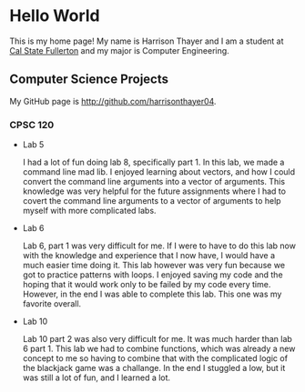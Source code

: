 # Hello World

This is my home page! My name is Harrison Thayer and I am a student at [Cal State Fullerton](http://www.fullerton.edu/) and my major is Computer Engineering.

## Computer Science Projects

My GitHub page is http://github.com/harrisonthayer04.
 
### CPSC 120

* Lab 5

    I had a lot of fun doing lab 8, specifically part 1. In this lab, we
    made a command line mad lib. I enjoyed learning about vectors, and 
    how I could convert the command line arguments into a vector of 
    arguments. This knowledge was very helpful for the future assignments
    where I had to covert the command line arguments to a vector of 
    arguments to help myself with more complicated labs.

* Lab 6

    Lab 6, part 1 was very difficult for me. If I were to have to do this
    lab now with the knowledge and experience that I now have, I would
    have a much easier time doing it. This lab however was very fun
    because we got to practice patterns with loops. I enjoyed
    saving my code and the hoping that it would work only to be failed
    by my code every time. However, in the end I was able to complete
    this lab. This one was my favorite overall.

* Lab 10

    Lab 10 part 2 was also very difficult for me. It was much harder
    than lab 6 part 1. This lab we had to combine functions, which
    was already a new concept to me so having to combine that with 
    the complicated logic of the blackjack game was a challange. 
    In the end I stuggled a low, but it was still a lot of fun, and 
    I learned a lot.


